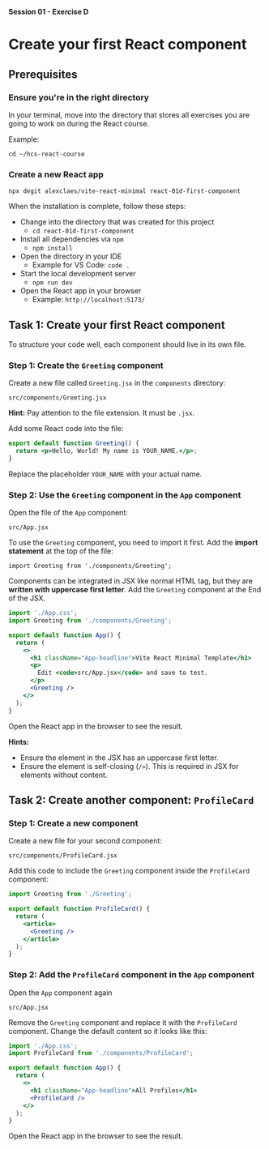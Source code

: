 **Session 01 - Exercise D**

# Create your first React component

## Prerequisites

### Ensure you're in the right directory

In your terminal, move into the directory that stores all exercises you are going to work on during the React course.

Example: 

```
cd ~/hcs-react-course
```

### Create a new React app

```
npx degit alexclaes/vite-react-minimal react-01d-first-component
```

When the installation is complete, follow these steps:

- Change into the directory that was created for this project
    - `cd react-01d-first-component`
- Install all dependencies via `npm`
    - `npm install`
- Open the directory in your IDE
    - Example for VS Code: `code .`
- Start the local development server
    - `npm run dev`
- Open the React app in your browser
  - Example: `http://localhost:5173/`

## Task 1: Create your first React component

To structure your code well, each component should live in its own file. 

### Step 1: Create the `Greeting` component

Create a new file called `Greeting.jsx` in the `components` directory:

```
src/components/Greeting.jsx
```

**Hint:** Pay attention to the file extension. It must be `.jsx`.

Add some React code into the file:

```jsx
export default function Greeting() {
  return <p>Hello, World! My name is YOUR_NAME.</p>;
}
```

Replace the placeholder `YOUR_NAME` with your actual name.

### Step 2: Use the `Greeting` component in the `App` component

Open the file of the `App` component:

```
src/App.jsx
```

To use the `Greeting` component, you need to import it first. Add the **import statement** at the top of the file:

```
import Greeting from './components/Greeting';
```

Components can be integrated in JSX like normal HTML tag, but they are **written with uppercase first letter**. Add the `Greeting` component at the End of the JSX.

```jsx
import './App.css';
import Greeting from './components/Greeting';

export default function App() {
  return (
    <>
      <h1 className="App-headline">Vite React Minimal Template</h1>
      <p>
        Edit <code>src/App.jsx</code> and save to test.
      </p>
      <Greeting />
    </>
  );
}
```

Open the React app in the browser to see the result.

**Hints:**

- Ensure the element in the JSX has an uppercase first letter.
- Ensure the element is self-closing (`/>`). This is required in JSX for elements without content.

## Task 2: Create another component: `ProfileCard`

### Step 1: Create a new component

Create a new file for your second component:

```
src/components/ProfileCard.jsx
```

Add this code to include the `Greeting` component inside the `ProfileCard` component:

```jsx
import Greeting from './Greeting';

export default function ProfileCard() {
  return (
    <article>
      <Greeting />
    </article>
  );
}
```

### Step 2: Add the `ProfileCard` component in the `App` component

Open the `App` component again

```
src/App.jsx
```

Remove the `Greeting` component and replace it with the `ProfileCard` component. Change the default content so it looks like this:

```jsx
import './App.css';
import ProfileCard from './components/ProfileCard';

export default function App() {
  return (
    <>
      <h1 className="App-headline">All Profiles</h1>
      <ProfileCard />
    </>
  );
}
```

Open the React app in the browser to see the result.
